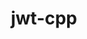 ---
title: "jwt-cpp"
layout: cache
categories: [package, develop]
meta: {"compilers": ["gcc@11.4.0"], "num_specs": 5, "num_specs_by_stack": {"hep": 5, "root": 5}, "oss": ["ubuntu22.04"], "platforms": ["linux"], "stacks": ["hep", "root"], "targets": ["x86_64_v3"], "versions": ["0.6.0"]}
spec_details: [{"compiler": "gcc@11.4.0", "hash": "cnirilqoi6dtxz6k2rom3mqaokm35yed", "os": "ubuntu22.04", "platform": "linux", "size": "-", "stacks": ["hep", "root"], "target": "x86_64_v3", "variants": ["build_system=cmake", "build_type=Release", "generator=make", "~ipo", "ssl=openssl"], "versions": ["0.6.0"]}, {"compiler": "gcc@11.4.0", "hash": "fjmn6hp7plrk5wxtkqigweyicozul6rr", "os": "ubuntu22.04", "platform": "linux", "size": "-", "stacks": ["hep", "root"], "target": "x86_64_v3", "variants": ["build_system=cmake", "build_type=Release", "generator=make", "~ipo", "ssl=openssl"], "versions": ["0.6.0"]}, {"compiler": "gcc@11.4.0", "hash": "jd7y3uutwskjktxqthbs46u56dnbdpja", "os": "ubuntu22.04", "platform": "linux", "size": "-", "stacks": ["hep", "root"], "target": "x86_64_v3", "variants": ["build_system=cmake", "build_type=Release", "generator=make", "~ipo", "ssl=openssl"], "versions": ["0.6.0"]}, {"compiler": "gcc@11.4.0", "hash": "ymi4mqxxeuc55vf3ezredq4qizuiui6u", "os": "ubuntu22.04", "platform": "linux", "size": "-", "stacks": ["hep", "root"], "target": "x86_64_v3", "variants": ["build_system=cmake", "build_type=Release", "generator=make", "~ipo", "ssl=openssl"], "versions": ["0.6.0"]}, {"compiler": "gcc@11.4.0", "hash": "zgn4a6bxeb77zjy7dlwgloydqo5uryft", "os": "ubuntu22.04", "platform": "linux", "size": "-", "stacks": ["hep", "root"], "target": "x86_64_v3", "variants": ["build_system=cmake", "build_type=Release", "generator=make", "~ipo", "ssl=openssl"], "versions": ["0.6.0"]}]
---